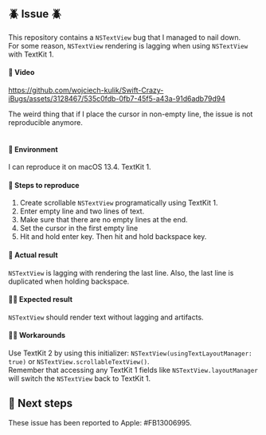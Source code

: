 ## 🪲 Issue 🪲
This repository contains a `NSTextView` bug that I managed to nail down.  
For some reason, `NSTextView` rendering is lagging when using `NSTextView` with TextKit 1.

#### 📸 Video
https://github.com/wojciech-kulik/Swift-Crazy-iBugs/assets/3128467/535c0fdb-0fb7-45f5-a43a-91d6adb79d94

The weird thing that if I place the cursor in non-empty line, the issue is not reproducible anymore.
<br/><br/>

#### 📱 Environment
I can reproduce it on macOS 13.4. TextKit 1.

#### 🐾 Steps to reproduce
1. Create scrollable `NSTextView` programatically using TextKit 1.
2. Enter empty line and two lines of text.
3. Make sure that there are no empty lines at the end.
4. Set the cursor in the first empty line
5. Hit and hold enter key. Then hit and hold backspace key.

#### 🤔 Actual result
`NSTextView` is lagging with rendering the last line. Also, the last line is duplicated when holding backspace.

#### 🙏🏻 Expected result
`NSTextView` should render text without lagging and artifacts.

#### 🥷🏻 Workarounds
Use TextKit 2 by using this initializer: `NSTextView(usingTextLayoutManager: true)` or `NSTextView.scrollableTextView()`.  
Remember that accessing any TextKit 1 fields like `NSTextView.layoutManager` will switch the `NSTextView` back to TextKit 1.

## 📧 Next steps
These issue has been reported to Apple: #FB13006995.
